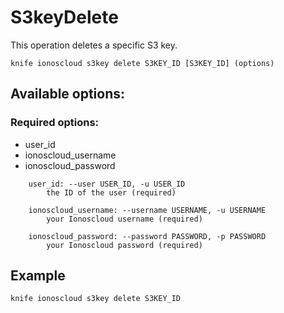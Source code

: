 # S3keyDelete

This operation deletes a specific S3 key.

```text
knife ionoscloud s3key delete S3KEY_ID [S3KEY_ID] (options)
```

## Available options:

### Required options:

* user\_id
* ionoscloud\_username
* ionoscloud\_password

```text
    user_id: --user USER_ID, -u USER_ID
        the ID of the user (required)

    ionoscloud_username: --username USERNAME, -u USERNAME
        your Ionoscloud username (required)

    ionoscloud_password: --password PASSWORD, -p PASSWORD
        your Ionoscloud password (required)
```

## Example

```text
knife ionoscloud s3key delete S3KEY_ID 
```

